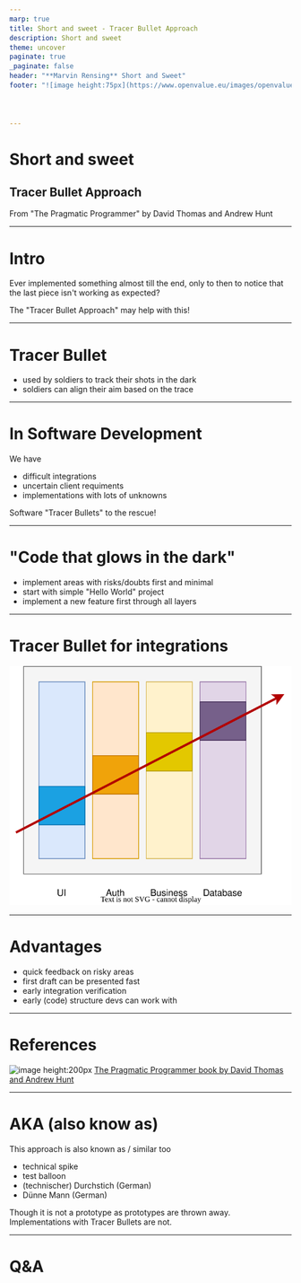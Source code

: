 ```yaml
---
marp: true
title: Short and sweet - Tracer Bullet Approach
description: Short and sweet
theme: uncover
paginate: true
_paginate: false
header: "**Marvin Rensing** Short and Sweet"
footer: "![image height:75px](https://www.openvalue.eu/images/openvalue-color-square.png)"



---
```


# Short and sweet

## Tracer Bullet Approach

From "The Pragmatic Programmer" by David Thomas and Andrew Hunt

---

# Intro

Ever implemented something almost till the end, only to then to notice that the last piece isn't working as expected?

The "Tracer Bullet Approach" may help with this!

---

# Tracer Bullet

* used by soldiers to track their shots in the dark
* soldiers can align their aim based on the trace

---

# In Software Development

We have
* difficult integrations
* uncertain client requiments
* implementations with lots of unknowns

Software "Tracer Bullets" to the rescue!

---

# "Code that glows in the dark"

* implement areas with risks/doubts first and minimal
* start with simple "Hello World" project
* implement a new feature first through all layers

---

# Tracer Bullet for integrations

![width:470px](./tracer-bullet-through-layers.drawio.svg)

---

# Advantages

* quick feedback on risky areas
* first draft can be presented fast
* early integration verification
* early (code) structure devs can work with


---

# References

![image height:200px](https://pragprog.com/titles/tpp20/the-pragmatic-programmer-20th-anniversary-edition/tpp20_hu7d9a813cf46675dfb7b1bf4930cee733_2802494_250x0_resize_q75_box.jpg)
[The Pragmatic Programmer book by David Thomas and Andrew Hunt](https://pragprog.com/titles/tpp20/the-pragmatic-programmer-20th-anniversary-edition/)

---

# AKA (also know as)

This approach is also known as / similar too
* technical spike
* test balloon
* (technischer) Durchstich (German)
* Dünne Mann (German)

Though it is not a prototype as prototypes are thrown away. Implementations with Tracer Bullets are not.

---

# Q&A
